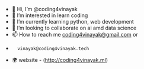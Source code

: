 - 👋 Hi, I’m @coding4vinayak
- 👀 I’m interested in learn coding
- 🌱 I’m currently learning python, web development 
- 💞️ I’m looking to collaborate on ai amd data science
- 📫 How to reach me coding4vinayak@gmail.com or 
-       vinayak@coding4vinayak.tech
- 🌍 website - (http://coding4vinayak.ml)

<!---
coding4vinayak/coding4vinayak is a ✨ special ✨ repository because its `README.md` (this file) appears on your GitHub profile.
You can click the Preview link to take a look at your changes.
--->
